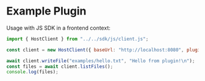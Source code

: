 # Example Plugin

Usage with JS SDK in a frontend context:

```javascript
import { HostClient } from "../../sdk/js/client.js";

const client = new HostClient({ baseUrl: "http://localhost:8080", pluginId: "example.hello" });

await client.writeFile("examples/hello.txt", "Hello from plugin!\n");
const files = await client.listFiles();
console.log(files);
```


